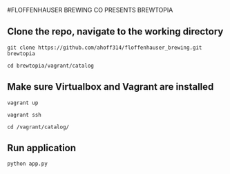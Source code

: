 #FLOFFENHAUSER BREWING CO PRESENTS BREWTOPIA

## Clone the repo, navigate to the working directory
`git clone https://github.com/ahoff314/floffenhauser_brewing.git brewtopia`

`cd brewtopia/vagrant/catalog`

## Make sure Virtualbox and Vagrant are installed
`vagrant up`

`vagrant ssh`

`cd /vagrant/catalog/`

## Run application
`python app.py`

